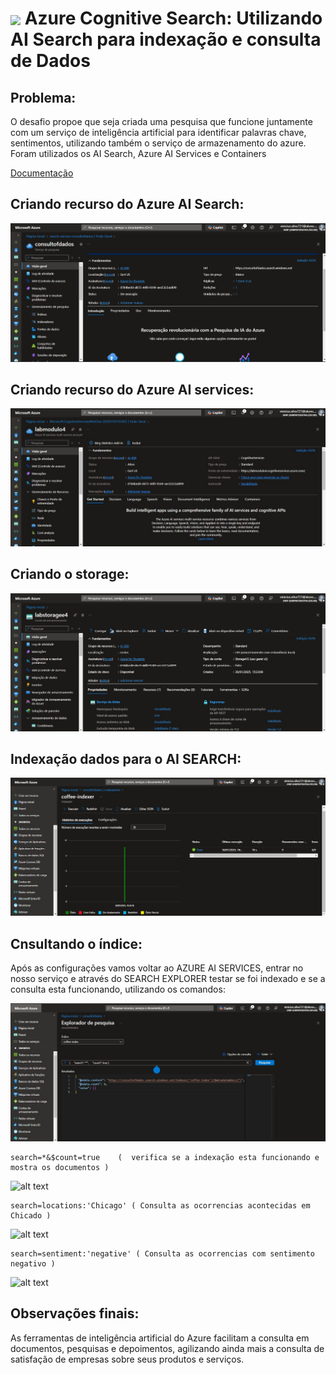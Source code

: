<h1>
    <a href="https://www.dio.me/">
     <img align="center" width="60px" src="https://hermes.dio.me/lab_projects/badges/619af8f8-d138-4e40-9d48-fec7b318e44d.png"></a>
    <span> 
Azure Cognitive Search: Utilizando AI Search para indexação e consulta de Dados</span>
</h1>

## Problema:

O desafio propoe que seja criada uma pesquisa que funcione juntamente com um serviço de inteligência artificial para identificar palavras chave, sentimentos, utilizando também o serviço de armazenamento do azure. Foram utilizados os AI Search, Azure AI Services e Containers

[Documentação](https://microsoftlearning.github.io/mslearn-ai-fundamentals/Instructions/Labs/11-ai-search.html)

## Criando recurso do Azure AI Search:     

<img src="img/01.jpg">

## Criando recurso do Azure AI services:      

<img src="img/02.jpg">

## Criando o storage:      

<img src="img/05.jpg">


## Indexação dados para o AI SEARCH:      

<img src="img/08.jpg">

##  Cnsultando o índice:      

Após as configurações vamos voltar ao AZURE AI SERVICES, entrar no nosso serviço e através do SEARCH EXPLORER testar se foi indexado e se a consulta esta funcionando, utilizando os comandos:

<img src="img/09.jpg">

```
search=*&$count=true    (  verifica se a indexação esta funcionando e mostra os documentos )
```
![alt text](img/09.PNG)

```
search=locations:'Chicago' ( Consulta as ocorrencias acontecidas em Chicado )
```
![alt text](img/10.PNG)

```
search=sentiment:'negative' ( Consulta as ocorrencias com sentimento negativo )
```
![alt text](img/11.PNG)


## Observações finais:      

As ferramentas de inteligência artificial do Azure facilitam a consulta em documentos, pesquisas e depoimentos, agilizando ainda mais a consulta de satisfação de empresas sobre seus produtos e serviços.
